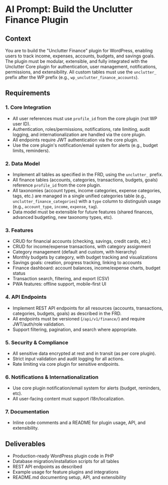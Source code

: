 # AI Prompt: Build the Unclutter Finance Plugin

## Context
You are to build the "Unclutter Finance" plugin for WordPress, enabling users to track income, expenses, accounts, budgets, and savings goals. The plugin must be modular, extensible, and fully integrated with the Unclutter Core plugin for authentication, user management, notifications, permissions, and extensibility. All custom tables must use the `unclutter_` prefix after the WP prefix (e.g., `wp_unclutter_finance_accounts`).

## Requirements

### 1. Core Integration
- All user references must use `profile_id` from the core plugin (not WP user ID).
- Authentication, roles/permissions, notifications, rate limiting, audit logging, and internationalization are handled via the core plugin.
- All endpoints require JWT authentication via the core plugin.
- Use the core plugin's notification/email system for alerts (e.g., budget limits, reminders).

### 2. Data Model
- Implement all tables as specified in the FRD, using the `unclutter_` prefix.
- All finance tables (accounts, categories, transactions, budgets, goals) reference `profile_id` from the core plugin.
- All taxonomies (account types, income categories, expense categories, tags, etc.) are managed in a single unified categories table (e.g., `unclutter_finance_categories`) with a `type` column to distinguish usage (e.g., `account_type`, `income`, `expense`, `tag`).
- Data model must be extensible for future features (shared finances, advanced budgeting, new taxonomy types, etc).

### 3. Features
- CRUD for financial accounts (checking, savings, credit cards, etc.)
- CRUD for income/expense transactions, with category assignment
- Category management (default and custom, with hierarchy)
- Monthly budgets by category, with budget tracking and visualizations
- Savings goals: creation, progress tracking, linking to accounts
- Finance dashboard: account balances, income/expense charts, budget status
- Transaction search, filtering, and export (CSV)
- PWA features: offline support, mobile-first UI

### 4. API Endpoints
- Implement REST API endpoints for all resources (accounts, transactions, categories, budgets, goals) as described in the FRD.
- All endpoints must be versioned (`/api/v1/finance/`) and require JWT/auth/role validation.
- Support filtering, pagination, and search where appropriate.

### 5. Security & Compliance
- All sensitive data encrypted at rest and in transit (as per core plugin).
- Strict input validation and audit logging for all actions.
- Rate limiting via core plugin for sensitive endpoints.

### 6. Notifications & Internationalization
- Use core plugin notification/email system for alerts (budget, reminders, etc).
- All user-facing content must support i18n/localization.

### 7. Documentation
- Inline code comments and a README for plugin usage, API, and extensibility.

## Deliverables
- Production-ready WordPress plugin code in PHP
- Database migration/installation scripts for all tables
- REST API endpoints as described
- Example usage for feature plugins and integrations
- README.md documenting setup, API, and extensibility

